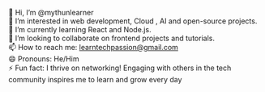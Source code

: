 
👋 Hi, I’m @mythunlearner  
👀 I’m interested in web development, Cloud , AI and open-source projects.  
🌱 I’m currently learning React and Node.js.  
💞️ I’m looking to collaborate on frontend projects and tutorials.  
📫 How to reach me: learntechpassion@gmail.com  
😄 Pronouns: He/Him  
⚡ Fun fact:  I thrive on networking! Engaging with others in the tech community inspires me to learn and grow every day

